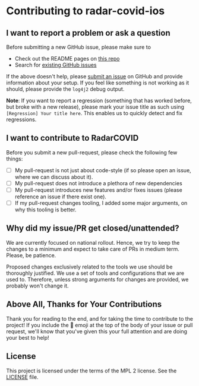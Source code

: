 <!-- Version taken from https://raw.githubusercontent.com/fastlane/fastlane/master/CONTRIBUTING.md and adapted to our needs-->
# Contributing to radar-covid-ios

## I want to report a problem or ask a question

Before submitting a new GitHub issue, please make sure to

- Check out the README pages on [this repo](https://github.com/RadarCOVID/radar-covid-ios)
- Search for [existing GitHub issues](https://github.com/RadarCOVID/radar-covid-ios/issues)

If the above doesn't help, please [submit an issue](https://github.com/RadarCOVID/radar-covid-ios/issues) on GitHub and provide information about your setup. If you feel like something is not working as it should, please provide the `log4j2`
debug output.

**Note**: If you want to report a regression (something that has worked before, but broke with a new release), please mark your issue title as such using `[Regression] Your title here`. This enables us to quickly detect and fix regressions.

## I want to contribute to RadarCOVID

Before you submit a new pull-request, please check the following few things:

- [ ] My pull-request is not just about code-style (if so please open an issue, where we can discuss about it).
- [ ] My pull-request does not introduce a plethora of new dependencies
- [ ] My pull-request introduces new features and/or fixes issues (please reference an issue if there exist one).
- [ ] If my pull-request changes tooling, I added some major arguments, on why this tooling is better.

## Why did my issue/PR get closed/unattended?

We are currently focused on national rollout. Hence, we try to keep the changes to a minimum and expect to take care of PRs in medium term. Please, be patience.

Proposed changes exclusively related to the tools we use should be thoroughly justified. We use a set of tools and configurations that we are used to. Therefore, unless strong arguments for changes are provided, we probably won't change it.

## Above All, Thanks for Your Contributions

Thank you for reading to the end, and for taking the time to contribute to the project! If you include the 🔑 emoji at the top of the body of your issue or pull request, we'll know that you've given this your full attention and are doing your best to help!

## License

This project is licensed under the terms of the MPL 2 license. See the [LICENSE](LICENSE) file.
